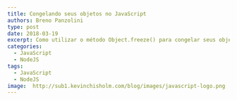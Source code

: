 ```yaml
---
title: Congelando seus objetos no JavaScript
authors: Breno Panzolini
type: post
date: 2018-03-19
excerpt: Como utilizar o método Object.freeze() para congelar seus objetos no JavaScript.
categories:
  - JavaScript
  - NodeJS
tags:
  - JavaScript
  - NodeJS
image:  http://sub1.kevinchisholm.com/blog/images/javascript-logo.png
---
```

